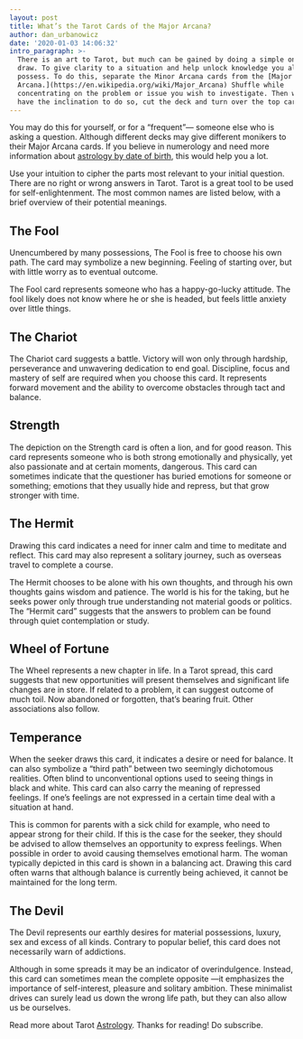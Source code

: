 ```yaml
---
layout: post
title: What’s the Tarot Cards of the Major Arcana?
author: dan_urbanowicz
date: '2020-01-03 14:06:32'
intro_paragraph: >-
  There is an art to Tarot, but much can be gained by doing a simple one card
  draw. To give clarity to a situation and help unlock knowledge you already
  possess. To do this, separate the Minor Arcana cards from the [Major
  Arcana.](https://en.wikipedia.org/wiki/Major_Arcana) Shuffle while
  concentrating on the problem or issue you wish to investigate. Then when you
  have the inclination to do so, cut the deck and turn over the top card.
---
```

You may do this for yourself, or for a “frequent”— someone else who is asking a question. Although different decks may give different monikers to their Major Arcana cards. If you believe in numerology and need more information about [astrology by date of birth](https://astromarry.com/what-everyone-must-know-about-numerology/), this would help you a lot.

Use your intuition to cipher the parts most relevant to your initial question. There are no right or wrong answers in Tarot. Tarot is a great tool to be used for self-enlightenment. The most common names are listed below, with a brief overview of their potential meanings.

## The Fool

Unencumbered by many possessions, The Fool is free to choose his own path. The card may symbolize a new beginning. Feeling of starting over, but with little worry as to eventual outcome.

The Fool card represents someone who has a happy-go-lucky attitude. The fool likely does not know where he or she is headed, but feels little anxiety over little things.

## The Chariot

The Chariot card suggests a battle. Victory will won only through hardship, perseverance and unwavering dedication to end goal. Discipline, focus and mastery of self are required when you choose this card. It represents forward movement and the ability to overcome obstacles through tact and balance.

## Strength

The depiction on the Strength card is often a lion, and for good reason. This card represents someone who is both strong emotionally and physically, yet also passionate and at certain moments, dangerous. This card can sometimes indicate that the questioner has buried emotions for someone or something; emotions that they usually hide and repress, but that grow stronger with time.

## The Hermit

Drawing this card indicates a need for inner calm and time to meditate and reflect. This card may also represent a solitary journey, such as overseas travel to complete a course.

The Hermit chooses to be alone with his own thoughts, and through his own thoughts gains wisdom and patience. The world is his for the taking, but he seeks power only through true understanding not material goods or politics. The “Hermit card” suggests that the answers to problem can be found through quiet contemplation or study.

## Wheel of Fortune

The Wheel represents a new chapter in life. In a Tarot spread, this card suggests that new opportunities will present themselves and significant life changes are in store. If related to a problem, it can suggest outcome of much toil. Now abandoned or forgotten, that’s bearing fruit. Other associations also follow.

## Temperance

When the seeker draws this card, it indicates a desire or need for balance. It can also symbolize a “third path” between two seemingly dichotomous realities. Often blind to unconventional options used to seeing things in black and white. This card can also carry the meaning of repressed feelings. If one’s feelings are not expressed in a certain time deal with a situation at hand.

This is common for parents with a sick child for example, who need to appear strong for their child. If this is the case for the seeker, they should be advised to allow themselves an opportunity to express feelings. When possible in order to avoid causing themselves emotional harm. The woman typically depicted in this card is shown in a balancing act. Drawing this card often warns that although balance is currently being achieved, it cannot be maintained for the long term.

## The Devil

The Devil represents our earthly desires for material possessions, luxury, sex and excess of all kinds. Contrary to popular belief, this card does not necessarily warn of addictions.

Although in some spreads it may be an indicator of overindulgence. Instead, this card can sometimes mean the complete opposite —it emphasizes the importance of self-interest, pleasure and solitary ambition. These minimalist drives can surely lead us down the wrong life path, but they can also allow us be ourselves.

Read more about Tarot [Astrology](https://astromarry.com/why-tarot-reading-is-so-appealing/). Thanks for reading! Do subscribe.
